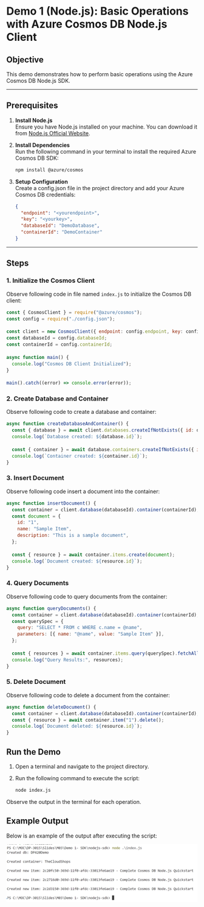 # Demo 1 (Node.js): Basic Operations with Azure Cosmos DB Node.js Client

## Objective
This demo demonstrates how to perform basic operations using the Azure Cosmos DB Node.js SDK.

---

## Prerequisites

1. **Install Node.js**  
   Ensure you have Node.js installed on your machine. You can download it from [Node.js Official Website](https://nodejs.org/).

2. **Install Dependencies**  
   Run the following command in your terminal to install the required Azure Cosmos DB SDK:
   ```bash
   npm install @azure/cosmos
   ```

3. **Setup Configuration**  
   Create a config.json file in the project directory and add your Azure Cosmos DB credentials:
   ```json
   {
     "endpoint": "<yourendpoint>",
     "key": "<yourkey>",
     "databaseId": "DemoDatabase",
     "containerId": "DemoContainer"
   }
   ```

---

## Steps

### 1. **Initialize the Cosmos Client**
Observe following code in file named `index.js` to initialize the Cosmos DB client:
```javascript
const { CosmosClient } = require("@azure/cosmos");
const config = require("./config.json");

const client = new CosmosClient({ endpoint: config.endpoint, key: config.key });
const databaseId = config.databaseId;
const containerId = config.containerId;

async function main() {
  console.log("Cosmos DB Client Initialized");
}

main().catch((error) => console.error(error));
```

### 2. **Create Database and Container**
Observe following code to create a database and container:
```javascript
async function createDatabaseAndContainer() {
  const { database } = await client.databases.createIfNotExists({ id: databaseId });
  console.log(`Database created: ${database.id}`);

  const { container } = await database.containers.createIfNotExists({ id: containerId });
  console.log(`Container created: ${container.id}`);
}
```

### 3. **Insert Document**
Observe following code insert a document into the container:
```javascript
async function insertDocument() {
  const container = client.database(databaseId).container(containerId);
  const document = {
    id: "1",
    name: "Sample Item",
    description: "This is a sample document",
  };

  const { resource } = await container.items.create(document);
  console.log(`Document created: ${resource.id}`);
}
```

### 4. **Query Documents**
Observe following code to query documents from the container:
```javascript
async function queryDocuments() {
  const container = client.database(databaseId).container(containerId);
  const querySpec = {
    query: "SELECT * FROM c WHERE c.name = @name",
    parameters: [{ name: "@name", value: "Sample Item" }],
  };

  const { resources } = await container.items.query(querySpec).fetchAll();
  console.log("Query Results:", resources);
}
```

### 5. **Delete Document**
Observe following code to delete a document from the container:
```javascript
async function deleteDocument() {
  const container = client.database(databaseId).container(containerId);
  const { resource } = await container.item("1").delete();
  console.log(`Document deleted: ${resource.id}`);
}
```


## Run the Demo

1. Open a terminal and navigate to the project directory.

2. Run the following command to execute the script:
   ```bash
   node index.js
   ```

Observe the output in the terminal for each operation.

## Example Output
Below is an example of the output after executing the script:

![Execution Result](node-sdk.png)


